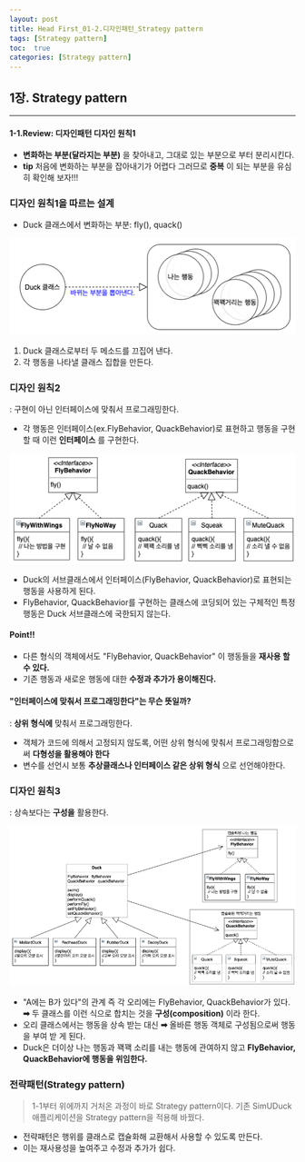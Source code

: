 ```yaml
---
layout: post
title: Head First_01-2.디자인패턴_Strategy pattern
tags: [Strategy pattern]
toc:  true
categories: [Strategy pattern]
---
```


## 1장. Strategy pattern
<hr/>

#### 1-1.Review: 디자인패턴 디자인 원칙1
 - **변화하는 부분(달라지는 부분)** 을 찾아내고, 그대로 있는 부분으로 부터 분리시킨다.
 - **tip** 처음에 변화하는 부분을 잡아내기가 어렵다 그러므로 **중복** 이 되는 부분을 유심히 확인해 보자!!!

### 디자인 원칙1을 따르는 설계
- Duck 클래스에서 변화하는 부분: fly(), quack()

![그림3](https://github.com/Lindashin15/Infomation/blob/main/%E1%84%80%E1%85%B3%E1%84%85%E1%85%B5%E1%86%B73.png?raw=true)

1. Duck 클래스로부터 두 메소드를 끄집어 낸다.
2. 각 행동을 나타낼 클래스 집합을 만든다.

### 디자인 원칙2
: 구현이 아닌 인터페이스에 맞춰서 프로그래밍한다.
- 각 행동은 인터페이스(ex.FlyBehavior, QuackBehavior)로 표현하고 행동을 구현할 때 이런 **인터페이스** 를 구현한다.

![그림4](https://github.com/Lindashin15/Infomation/blob/main/%E1%84%80%E1%85%B3%E1%84%85%E1%85%B5%E1%86%B74.png?raw=true)
- Duck의 서브클래스에서 인터페이스(FlyBehavior, QuackBehavior)로 표현되는 행동을 사용하게 된다.
- FlyBehavior, QuackBehavior를 구현하는 클래스에 코딩되어 있는 구체적인 특정 행동은 Duck 서브클래스에 국한되지 않는다.

#### Point!!
- 다른 형식의 객체에서도 "FlyBehavior, QuackBehavior" 이 행동들을 **재사용 할 수 있다.**
- 기존 행동과 새로운 행동에 대한 **수정과 추가가 용이해진다.**

#### "인터페이스에 맞춰서 프로그래밍한다"는 무슨 뜻일까?
: **상위 형식에** 맞춰서 프로그래밍한다.
- 객체가 코드에 의해서 고정되지 않도록, 어떤 상위 형식에 맞춰서 프로그래밍함으로써 **다형성을 활용해야 한다**
- 변수를 선언시 보통 **추상클래스나 인터페이스 같은 상위 형식** 으로 선언해야한다.

### 디자인 원칙3
: 상속보다는 **구성을** 활용한다.

![그림5](https://github.com/Lindashin15/Infomation/blob/main/%E1%84%80%E1%85%B3%E1%84%85%E1%85%B5%E1%86%B75.png?raw=true)
- "A에는 B가 있다"의 관계 즉 각 오리에는 FlyBehavior, QuackBehavior가 있다. <br>
**➡** 두 클래스를 이런 식으로 합치는 것을 **구성(composition)** 이라 한다.
- 오리 클래스에서는 행동을 상속 받는 대신 **➡** 올바른 행동 객체로 구성됨으로써 행동을 부여 받
게 된다.
- Duck은 더이상 나는 행동과 꽥꽥 소리를 내는 행동에 관여하지 않고 **FlyBehavior, QuackBehavior에 행동을 위임한다.**

### 전략패턴(Strategy pattern)
> 1-1부터 위에까지 거처온 과정이 바로 Strategy pattern이다. 기존 SimUDuck 애플리케이션을 Strategy pattern을 적용해 바꿨다.

- 전략패턴은 행위를 클래스로 캡슐화해 교환해서 사용할 수 있도록 만든다.
- 이는 재사용성을 높여주고 수정과 추가가 쉽다.
